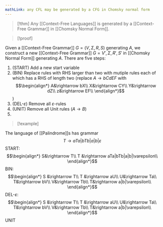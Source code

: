 ```yaml
---
mathLink: any CFL may be generated by a CFG in Chomsky normal form
---
```

>[!thm] 
>Any [[Context-Free Languages]] is generated by a [[Context-Free Grammar]] in [[Chomsky Normal Form]].

>[!proof]

Given a [[Context-Free Grammar]] $G=(V,\Sigma,R,S)$ generating $A$, we construct a new [[Context-Free Grammar]] $G=V',\Sigma,R',S'$ in [[Chomsky Normal Form]] generating $A$. There are five steps: 
1. (START) Add a new start variable
2. (BIN) Replace rules with RHS larger than two with mutiple rules each of which has a RHS of length two (replace $A \rightarrow bCdEF$ with $$\begin{align*}
A&\rightarrow bX\\
X&\rightarrow CY\\
Y&\rightarrow dZ\\
z&\rightarrow EF\\
\end{align*}$$)
3. (DEL-$\varepsilon$) Remove all $\varepsilon$-rules
4. (UNIT) Remove all Unit rules $(A \rightarrow B)$
5. 



>[!example]

The language of [[Palindrome]]s has grammar $$T \rightarrow aTa|bTb|a|b|\varepsilon$$START:$$\begin{align*}
S&\rightarrow T\\
T &\rightarrow aTa|bTb|a|b|\varepsilon\\
\end{align*}$$BIN: $$\begin{align*}
S &\rightarrow T\\
T &\rightarrow aU\\
U&\rightarrow Ta\\
T&\rightarrow bV\\
V&\rightarrow Tb\\
T&\rightarrow a|b|\varepsilon\\
\end{align*}$$DEL-$\varepsilon$: $$\begin{align*}
S &\rightarrow T\\
T &\rightarrow aU\\
U&\rightarrow Ta\\
T&\rightarrow bV\\
V&\rightarrow Tb\\
T&\rightarrow a|b|\varepsilon\\
\end{align*}$$UNIT